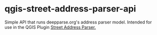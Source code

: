 # qgis-street-address-parser-api

Simple API that runs deepparse.org's address parser model. Intended for use in the QGIS Plugin [Street Address Parser.](https://github.com/tamos/qgis-street-address-parser) 
